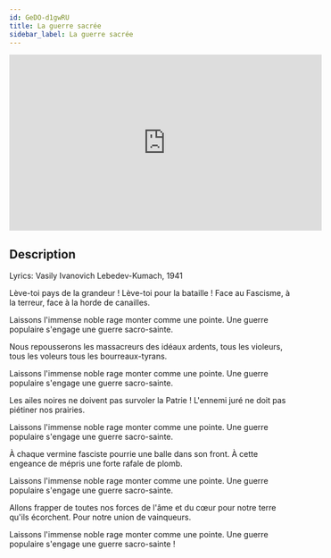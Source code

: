 ```yaml
---
id: GeDO-d1gwRU
title: La guerre sacrée
sidebar_label: La guerre sacrée
---
```


<iframe
  width="560"
  height="315"
  src="https://www.youtube.com/embed/GeDO-d1gwRU"
  title="YouTube video player"
  frameborder="0"
  allow="accelerometer; autoplay; clipboard-write; encrypted-media; gyroscope; picture-in-picture; web-share"
  referrerpolicy="strict-origin-when-cross-origin"
  allowfullscreen
></iframe>

## Description

Lyrics: Vasily Ivanovich Lebedev-Kumach, 1941

Lève-toi pays de la grandeur !
Lève-toi pour la bataille !
Face au Fascisme, à la terreur,
face à la horde de canailles.
 
Laissons l'immense noble rage
monter comme une pointe.
Une guerre populaire s'engage
une guerre sacro-sainte.
 
Nous repousserons les massacreurs
des idéaux ardents,
tous les violeurs, tous les voleurs
tous les bourreaux-tyrans.
 
Laissons l'immense noble rage
monter comme une pointe.
Une guerre populaire s'engage
une guerre sacro-sainte.

Les ailes noires ne doivent pas
survoler la Patrie !
L'ennemi juré ne doit pas
piétiner nos prairies.
 
Laissons l'immense noble rage
monter comme une pointe.
Une guerre populaire s'engage
une guerre sacro-sainte.

À chaque vermine fasciste pourrie
une balle dans son front.
À cette engeance de mépris
une forte rafale de plomb.
 
Laissons l'immense noble rage
monter comme une pointe.
Une guerre populaire s'engage
une guerre sacro-sainte.

Allons frapper de toutes nos forces
de l'âme et du cœur
pour notre terre qu'ils écorchent.
Pour notre union de vainqueurs.
 
Laissons l'immense noble rage
monter comme une pointe.
Une guerre populaire s'engage
une guerre sacro-sainte !

